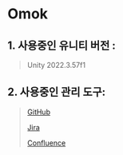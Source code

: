 # Omok

## 1. 사용중인 유니티 버전 : 
> Unity 2022.3.57f1
## 2. 사용중인 관리 도구: 
> [GitHub](https://github.com/Omok-nuni/Omok)
>
> [Jira](https://mdddd.atlassian.net/jira/software/projects/OT/boards/9/timeline)
>
> [Confluence](https://mdddd.atlassian.net/wiki/spaces/Omok/overview?homepageId=7537059)